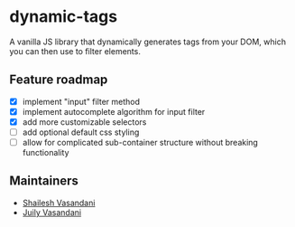 # dynamic-tags
A vanilla JS library that dynamically generates tags from your DOM, which you can then use to filter elements.

## Feature roadmap
- [x] implement "input" filter method
- [x] implement autocomplete algorithm for input filter
- [x] add more customizable selectors
- [ ] add optional default css styling
- [ ] allow for complicated sub-container structure without breaking functionality

## Maintainers
- [Shailesh Vasandani](https://www.github.com/svasandani)
- [Juily Vasandani](https://github.com/juilyvasandani)
